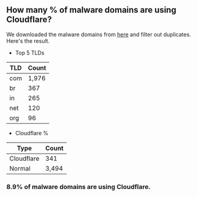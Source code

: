 ## How many % of malware domains are using Cloudflare?


We downloaded the malware domains from [here](https://urlhaus.abuse.ch) and filter out duplicates.
Here's the result.


[//]: # (start replacement)


- Top 5 TLDs

| TLD | Count |
| --- | --- |
| com | 1,976 |
| br | 367 |
| in | 265 |
| net | 120 |
| org | 96 |


- Cloudflare %

| Type | Count |
| --- | --- |
| Cloudflare | 341 |
| Normal | 3,494 |


### 8.9% of malware domains are using Cloudflare.